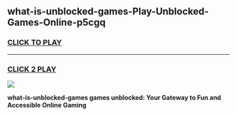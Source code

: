 
## what-is-unblocked-games-Play-Unblocked-Games-Online-p5cgq
<h3>
<a href="https://premium76.site?title=what-is-unblocked-games&ref=24A">CLICK TO PLAY</a></h3>
<hr>

<h3>
<a href="https://premium76.site?title=what-is-unblocked-games&ref=24A">CLICK 2 PLAY</a>
  
</h3>

<a href="https://premium76.site?title=what-is-unblocked-games&ref=24A"><img src="https://clearcache.store/games.png"></a>


**what-is-unblocked-games games unblocked: Your Gateway to Fun and Accessible Online Gaming**
